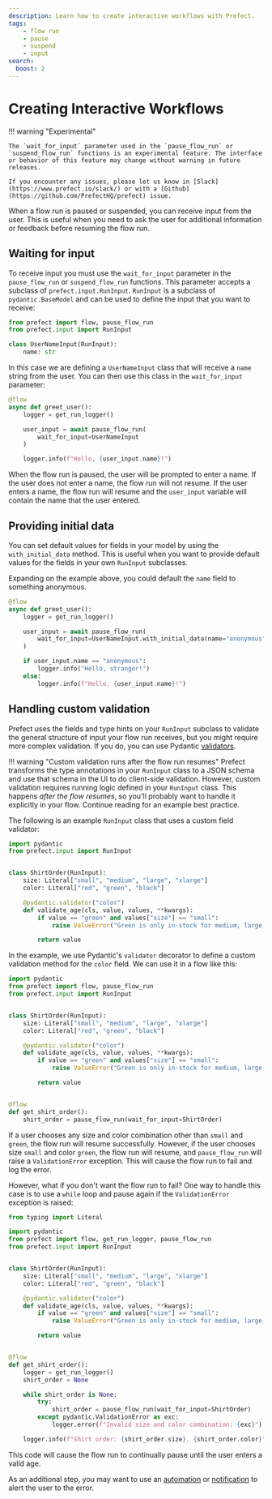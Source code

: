 ```yaml
---
description: Learn how to create interactive workflows with Prefect.
tags:
    - flow run
    - pause
    - suspend
    - input
search:
  boost: 2
---
```


# Creating Interactive Workflows
!!! warning "Experimental"

    The `wait_for_input` parameter used in the `pause_flow_run` or `suspend_flow_run` functions is an experimental feature. The interface or behavior of this feature may change without warning in future releases. 

    If you encounter any issues, please let us know in [Slack](https://www.prefect.io/slack/) or with a [Github](https://github.com/PrefectHQ/prefect) issue.


When a flow run is paused or suspended, you can receive input from the user. This is useful when you need to ask the user for additional information or feedback before resuming the flow run.

## Waiting for input

To receive input you must use the `wait_for_input` parameter in the `pause_flow_run` or `suspend_flow_run` functions. This parameter accepts a subclass of `prefect.input.RunInput`. `RunInput` is a subclass of `pydantic.BaseModel` and can be used to define the input that you want to receive:

```python
from prefect import flow, pause_flow_run
from prefect.input import RunInput

class UserNameInput(RunInput):
    name: str
```

In this case we are defining a `UserNameInput` class that will receive a `name` string from the user. You can then use this class in the `wait_for_input` parameter:

```python
@flow
async def greet_user():
    logger = get_run_logger()

    user_input = await pause_flow_run(
        wait_for_input=UserNameInput
    )

    logger.info(f"Hello, {user_input.name}!")
```

When the flow run is paused, the user will be prompted to enter a name. If the user does not enter a name, the flow run will not resume. If the user enters a name, the flow run will resume and the `user_input` variable will contain the name that the user entered.

## Providing initial data

You can set default values for fields in your model by using the `with_initial_data` method. This is useful when you want to provide default values for the fields in your own `RunInput` subclasses.

Expanding on the example above, you could default the `name` field to something anonymous.

```python
@flow
async def greet_user():
    logger = get_run_logger()

    user_input = await pause_flow_run(
        wait_for_input=UserNameInput.with_initial_data(name="anonymous")
    )

    if user_input.name == "anonymous":
        logger.info("Hello, stranger!")
    else:
        logger.info(f"Hello, {user_input.name}!")
```

## Handling custom validation

Prefect uses the fields and type hints on your `RunInput` subclass to validate the general structure of input your flow run receives, but you might require more complex validation. If you do, you can use Pydantic [validators](https://docs.pydantic.dev/1.10/usage/validators/).

!!! warning "Custom validation runs after the flow run resumes"
    Prefect transforms the type annotations in your `RunInput` class to a JSON schema and use that schema in the UI to do client-side validation. However, custom validation requires running logic defined in your `RunInput` class. This happens *after the flow resumes*, so you'll probably want to handle it explicitly in your flow. Continue reading for an example best practice.

The following is an example `RunInput` class that uses a custom field validator:

```python
import pydantic
from prefect.input import RunInput


class ShirtOrder(RunInput):
    size: Literal["small", "medium", "large", "xlarge"]
    color: Literal["red", "green", "black"]

    @pydantic.validator("color")
    def validate_age(cls, value, values, **kwargs):
        if value == "green" and values["size"] == "small":
            raise ValueError("Green is only in-stock for medium, large, and XL sizes.")

        return value
```

In the example, we use Pydantic's `validator` decorator to define a custom validation method for the `color` field. We can use it in a flow like this:

```python
import pydantic
from prefect import flow, pause_flow_run
from prefect.input import RunInput


class ShirtOrder(RunInput):
    size: Literal["small", "medium", "large", "xlarge"]
    color: Literal["red", "green", "black"]

    @pydantic.validator("color")
    def validate_age(cls, value, values, **kwargs):
        if value == "green" and values["size"] == "small":
            raise ValueError("Green is only in-stock for medium, large, and XL sizes.")

        return value


@flow
def get_shirt_order():
    shirt_order = pause_flow_run(wait_for_input=ShirtOrder)
```

If a user chooses any size and color combination other than `small` and `green`, the flow run will resume successfully. However, if the user chooses size `small` and color `green`, the flow run will resume, and `pause_flow_run` will raise a `ValidationError` exception. This will cause the flow run to fail and log the error.

However, what if you don't want the flow run to fail? One way to handle this case is to use a `while` loop and pause again if the `ValidationError` exception is raised:

```python
from typing import Literal

import pydantic
from prefect import flow, get_run_logger, pause_flow_run
from prefect.input import RunInput


class ShirtOrder(RunInput):
    size: Literal["small", "medium", "large", "xlarge"]
    color: Literal["red", "green", "black"]

    @pydantic.validator("color")
    def validate_age(cls, value, values, **kwargs):
        if value == "green" and values["size"] == "small":
            raise ValueError("Green is only in-stock for medium, large, and XL sizes.")

        return value


@flow
def get_shirt_order():
    logger = get_run_logger()
    shirt_order = None

    while shirt_order is None:
        try:
            shirt_order = pause_flow_run(wait_for_input=ShirtOrder)
        except pydantic.ValidationError as exc:
            logger.error(f"Invalid size and color combination: {exc}")

    logger.info(f"Shirt order: {shirt_order.size}, {shirt_order.color}")
```

This code will cause the flow run to continually pause until the user enters a valid age.

As an additional step, you may want to use an [automation](/concepts/automations) or [notification](/concepts/notifications/) to alert the user to the error.
